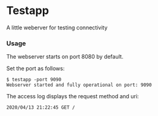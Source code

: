 # Testapp

A little weberver for testing connectivity

### Usage

The webserver starts on port 8080 by default.

Set the port as follows:

    $ testapp -port 9090
    Webserver started and fully operational on port: 9090


The access log displays the request method and uri:

    2020/04/13 21:22:45 GET /

